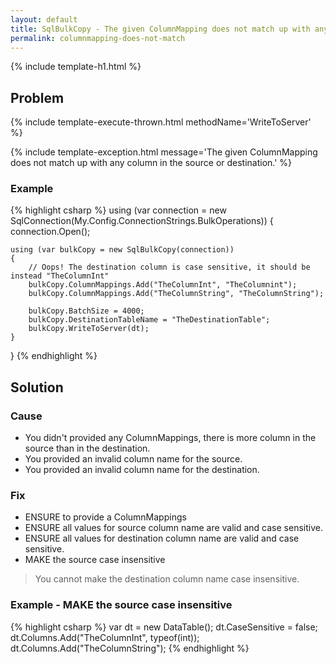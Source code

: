 ```yaml
---
layout: default
title: SqlBulkCopy - The given ColumnMapping does not match up with any column in the source or destination.
permalink: columnmapping-does-not-match
---
```


{% include template-h1.html %}

## Problem

{% include template-execute-thrown.html methodName='WriteToServer' %}

{% include template-exception.html message='The given ColumnMapping does not match up with any column in the source or destination.' %}

### Example
{% highlight csharp %}
using (var connection = new SqlConnection(My.Config.ConnectionStrings.BulkOperations))
{
    connection.Open();

    using (var bulkCopy = new SqlBulkCopy(connection))
    {
        // Oops! The destination column is case sensitive, it should be instead "TheColumnInt"
        bulkCopy.ColumnMappings.Add("TheColumnInt", "TheColumnint");
        bulkCopy.ColumnMappings.Add("TheColumnString", "TheColumnString");

        bulkCopy.BatchSize = 4000;
        bulkCopy.DestinationTableName = "TheDestinationTable";
        bulkCopy.WriteToServer(dt);
    }
}
{% endhighlight %}

## Solution

### Cause

- You didn't provided any ColumnMappings, there is more column in the source than in the destination.
- You provided an invalid column name for the source.
- You provided an invalid column name for the destination.

### Fix

- ENSURE to provide a ColumnMappings
- ENSURE all values for source column name are valid and case sensitive.
- ENSURE all values for destination column name are valid and case sensitive.
- MAKE the source case insensitive

> You cannot make the destination column name case insensitive.

### Example - MAKE the source case insensitive

{% highlight csharp %}
var dt = new DataTable();
dt.CaseSensitive = false;
dt.Columns.Add("TheColumnInt", typeof(int));
dt.Columns.Add("TheColumnString");
{% endhighlight %}


